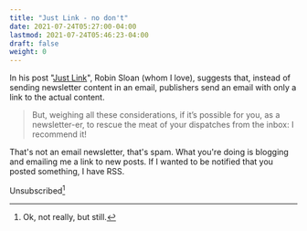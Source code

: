 ```yaml
---
title: "Just Link - no don't"
date: 2021-07-24T05:27:00-04:00
lastmod: 2021-07-24T05:46:23-04:00
draft: false
weight: 0
---
```


In his post "[Just Link](https://www.robinsloan.com/notes/just-link/)", Robin Sloan (whom I love), suggests that, instead of sending newsletter content in an email, publishers send an email with only a link to the actual content.

> But, weighing all these considerations, if it’s possible for you, as a
> newsletter-er, to rescue the meat of your dispatches from the inbox: I recommend
> it!

That's not an email newsletter, that's spam. What you're doing is blogging and emailing me a link to new posts. If I wanted to be notified that you posted something, I have RSS.

Unsubscribed[^fn:1]

[^fn:1]: Ok, not really, but still.

[//]: # "Exported with love from a post written in Org mode"
[//]: # "- https://github.com/kaushalmodi/ox-hugo"

